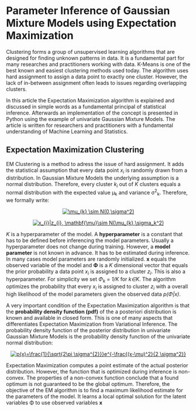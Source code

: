 <h1>Parameter Inference of Gaussian Mixture Models using Expectation Maximization</h1>

Clustering forms a group of unsupervised learning algorithms that are designed for finding unknown patterns in data. It is a fundamental part for many researches and practitioners working with data. K-Means is one of the best known and easiest clustering methods used today. The algorithm uses hard assignment to assign a data point to exactly one cluster. However, the lack of in-between assignment often leads to issues regarding overlapping clusters. 

In this article the Expectation Maximization algorithm is explained and discussed in simple words as a fundamental principal of statistical inference. Afterwards an implementation of the concept is presented in Python using the example of univariate Gaussian Mixture Models. The article is written for researchers and practitioners with a fundamental understanding of Machine Learning and Statistics.

<h2>Expectation Maximization Clustering</h2>
EM Clustering is a method to adress the issue of hard assignment. It adds the statistical assumption that every data point <i>x<sub>i</sub></i> is randomly drawn from a distribution. In Gaussian Mixture Models the underlying assumption is a normal distribution. Therefore, every cluster <i>k<sub>i</sub></i> out of <i>K</i> clusters equals a normal distribution with the expected value &mu;<sub>k</sub> and variance &sigma;<sup>2</sup><sub>k</sub>. Therefore, we formally write:

<p align="center">
<a href="https://www.codecogs.com/eqnedit.php?latex=\mu_{k}&space;\sim&space;N(0,\sigma^2)" target="_blank"><img src="https://latex.codecogs.com/gif.latex?\mu_{k}&space;\sim&space;N(0,\sigma^2)" title="\mu_{k} \sim N(0,\sigma^2)" /></a>
</p>

<p align="center">
<a href="https://www.codecogs.com/eqnedit.php?latex=x_{i}|z_{i},&space;\mathbf{\mu}\sim&space;N(\mu_{k},\sigma_k^2)" target="_blank"><img src="https://latex.codecogs.com/gif.latex?x_{i}|z_{i},&space;\mathbf{\mu}\sim&space;N(\mu_{k},\sigma_k^2)" title="x_{i}|z_{i}, \mathbf{\mu}\sim N(\mu_{k},\sigma_k^2)" /></a>
</p>

<i>K</i> is a hyperparameter of the model. A <b>hyperparameter</b> is a constant that has to be defined before inferencing the model parameters. Usually a hyperparameter does not change during training. However, a <b>model parameter</b> is not known in advance. It has to be estimated during inference. In many cases model parameters are randomly initialized. <b>x</b> equals the observed variable of the model and <b>&Phi;</b> is a <i>K</i> dimensional vector that equals the prior probability a data point <i>x<sub>i</sub></i> is assigned to a cluster <i>z<sub>i</sub></i>. This is also a hyperparameter. For simplicity we set <i>&Phi;<sub>k</sub> = 1/K</i> for <i>k&isin;K</i>. The algorithm optimizes the probability that every <i>x<sub>i</sub></i> is assigned to cluster <i>z<sub>i</sub></i> with a overall high likelihood of the model parameters given the observed data <i>p(&Phi;|x)</i>.

A very important condition of the Expectation Maximization algorithm is that the <b>probability density function (pdf)</b> of the a posteriori distribution is known and available in closed form. This is one of many aspects that differentiates Expectation Maximization from Variational Inference. The probability density function of the posterior distribution in univariate Gaussian Mixture Models is the probability density function of the univariate normal distribution: 
<p align="center">
  <a href="https://www.codecogs.com/eqnedit.php?latex=p(x)=\frac{1}{\sqrt{2\pi&space;\sigma^{2}}}e^{-\frac{(x-\mu)^2}{2&space;\sigma^2}}" target="_blank"><img src="https://latex.codecogs.com/gif.latex?p(x)=\frac{1}{\sqrt{2\pi&space;\sigma^{2}}}e^{-\frac{(x-\mu)^2}{2&space;\sigma^2}}" title="p(x)=\frac{1}{\sqrt{2\pi \sigma^{2}}}e^{-\frac{(x-\mu)^2}{2 \sigma^2}}" /></a>
</p>
Expectation Maximization computes a point estimate of the actual posterior distribution. However, the function that is optimized during inference is non-convex. The properties of a non-convex function conclude that a found optimum is not guaranteed to be the global optimum. Therefore, the objective of the EM algorithm is to find a maximum likelihood estimate for the parameters of the model. It learns a local optimal solution for the latent variables &Phi; to use observed variables <b>x</b>
